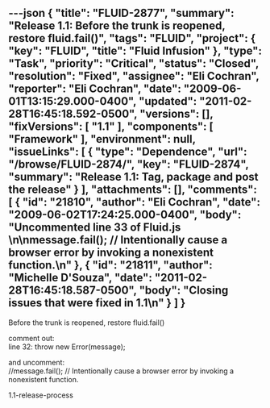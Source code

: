 ---json
{
  "title": "FLUID-2877",
  "summary": "Release 1.1: Before the trunk is reopened, restore fluid.fail()",
  "tags": "FLUID",
  "project": {
    "key": "FLUID",
    "title": "Fluid Infusion"
  },
  "type": "Task",
  "priority": "Critical",
  "status": "Closed",
  "resolution": "Fixed",
  "assignee": "Eli Cochran",
  "reporter": "Eli Cochran",
  "date": "2009-06-01T13:15:29.000-0400",
  "updated": "2011-02-28T16:45:18.592-0500",
  "versions": [],
  "fixVersions": [
    "1.1"
  ],
  "components": [
    "Framework"
  ],
  "environment": null,
  "issueLinks": [
    {
      "type": "Dependence",
      "url": "/browse/FLUID-2874/",
      "key": "FLUID-2874",
      "summary": "Release 1.1: Tag, package and post the release"
    }
  ],
  "attachments": [],
  "comments": [
    {
      "id": "21810",
      "author": "Eli Cochran",
      "date": "2009-06-02T17:24:25.000-0400",
      "body": "Uncommented line 33 of Fluid.js&#x20;\n\nmessage.fail(); // Intentionally cause a browser error by invoking a nonexistent function.\n"
    },
    {
      "id": "21811",
      "author": "Michelle D'Souza",
      "date": "2011-02-28T16:45:18.587-0500",
      "body": "Closing issues that were fixed in 1.1\n"
    }
  ]
}
---
Before the trunk is reopened, restore fluid.fail()

comment out:\
line 32: throw new Error(message);

and uncomment: \
//message.fail(); // Intentionally cause a browser error by invoking a nonexistent function.

1.1-release-process

        